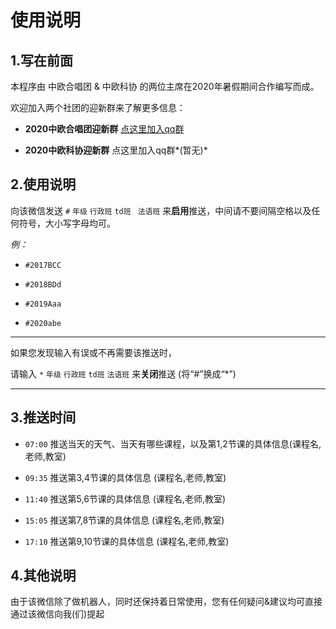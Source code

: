 # 使用说明

## 1.写在前面

本程序由 中欧合唱团 & 中欧科协 的两位主席在2020年暑假期间合作编写而成。

欢迎加入两个社团的迎新群来了解更多信息：

+ **2020中欧合唱团迎新群** [点这里加入qq群](https://qm.qq.com/cgi-bin/qm/qr?k=6C9a4ZK238xeSyhPQfJJUlCFxDWuwSFH&authKey=OfsfYt8fayNh2gVRQaIr1A7Hc6EJokbzVZBqssExM+EvLr+tRq60gRL4Y8NiYvhY&noverify=0)

+ **2020中欧科协迎新群** 点这里加入qq群*(暂无)*

## 2.使用说明

向该微信发送  ``#`` ``年级`` ``行政班``  ``td班`` `` 法语班``  来**启用**推送，中间请不要间隔空格以及任何符号，大小写字母均可。

*例：*

+ ``#2017BCC``

+ ``#2018BDd``

+ ``#2019Aaa``

+ ``#2020abe``

----

如果您发现输入有误或不再需要该推送时，

请输入  ``*`` ``年级`` ``行政班`` ``td班`` ``法语班``  来**关闭**推送 (将“#”换成“*”)

----

## 3.推送时间

+ ``07:00`` 推送当天的天气、当天有哪些课程，以及第1,2节课的具体信息(课程名,老师,教室)

+ ``09:35`` 推送第3,4节课的具体信息 (课程名,老师,教室)

+ ``11:40`` 推送第5,6节课的具体信息 (课程名,老师,教室)

+ ``15:05`` 推送第7,8节课的具体信息 (课程名,老师,教室)

+ ``17:10`` 推送第9,10节课的具体信息 (课程名,老师,教室)

## 4.其他说明

由于该微信除了做机器人，同时还保持着日常使用，您有任何疑问&建议均可直接通过该微信向我(们)提起